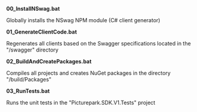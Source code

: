 **00_InstallNSwag.bat**

Globally installs the NSwag NPM module (C# client generator)

**01_GenerateClientCode.bat**

Regenerates all clients based on the Swagger specifications located in the "/swagger" directory

**02_BuildAndCreatePackages.bat**

Compiles all projects and creates NuGet packages in the directory "/build/Packages"

**03_RunTests.bat**

Runs the unit tests in the "Picturepark.SDK.V1.Tests" project
